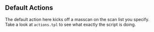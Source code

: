 ## Default Actions

The default action here kicks off a masscan on the scan list you specify. Take a look at `actions.tpl` to see what exactly the script is doing. 
